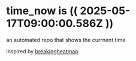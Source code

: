 # time_now is (( 2025-05-17T09:00:00.586Z ))

an automated repo that shows the currnent time

inspired by [breakingheatmap](https://github.com/breakingheatmap/breakingheatmap)